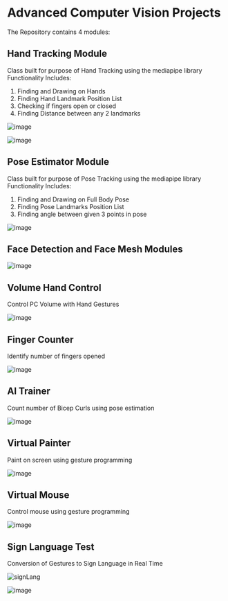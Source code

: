 # Advanced Computer Vision Projects

The Repository contains 4 modules:

## Hand Tracking Module 
Class built for purpose of Hand Tracking using the mediapipe library
Functionality Includes:
1. Finding and Drawing on Hands
2. Finding Hand Landmark Position List
3. Checking if fingers open or closed
4. Finding Distance between any 2 landmarks

![image](https://user-images.githubusercontent.com/58844165/179671036-0d485bda-1f4f-48e8-bec8-4ef706188561.png)

![image](https://user-images.githubusercontent.com/58844165/179671921-80cfe761-fa7e-479c-885b-03cce3c60d30.png)

## Pose Estimator Module
Class built for purpose of Pose Tracking using the mediapipe library
Functionality Includes:
1. Finding and Drawing on Full Body Pose
2. Finding Pose Landmarks Position List
3. Finding angle between given 3 points in pose

![image](https://user-images.githubusercontent.com/58844165/179672495-a2161264-d417-4695-ac8e-f8747703bc98.png)

## Face Detection and Face Mesh Modules

![image](https://user-images.githubusercontent.com/58844165/179672749-db906306-328c-440d-ad61-86b2d7d390c0.png)

## Volume Hand Control
Control PC Volume with Hand Gestures

![image](https://user-images.githubusercontent.com/58844165/179673192-025fa1a7-da33-4fdf-b64e-dc391b11bfc3.png)

## Finger Counter
Identify number of fingers opened 

![image](https://user-images.githubusercontent.com/58844165/179673266-735063e0-f18f-45ec-8002-632b8712b60c.png)

## AI Trainer
Count number of Bicep Curls using pose estimation

![image](https://user-images.githubusercontent.com/58844165/179673368-770d743a-2bd1-4cd4-93e9-498e7738f735.png)

## Virtual Painter
Paint on screen using gesture programming

![image](https://user-images.githubusercontent.com/58844165/179673447-b73f535c-e0bb-426c-8bf3-83a70f3db49b.png)

## Virtual Mouse
Control mouse using gesture programming

![image](https://user-images.githubusercontent.com/58844165/179673537-9faaeb89-ab80-4594-9123-0721deb447b2.png)

## Sign Language Test
Conversion of Gestures to Sign Language in Real Time

![signLang](https://user-images.githubusercontent.com/58844165/179673737-dadfc770-02c7-4f12-b28f-708bdea3cb2e.png)

![image](https://user-images.githubusercontent.com/58844165/179673606-93f8fcab-951e-4c19-8c48-d09f29c746da.png)
